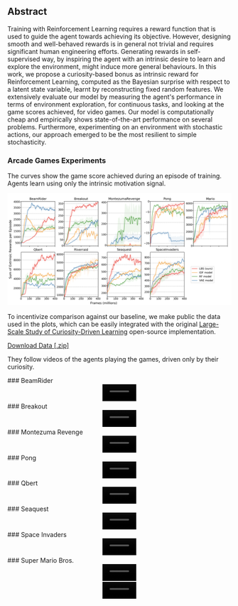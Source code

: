 ## Abstract

Training with Reinforcement Learning requires a reward function that is used to guide the agent towards achieving its objective. However, designing smooth and well-behaved rewards is in general not trivial and requires significant human engineering efforts. Generating rewards in self-supervised way, by inspiring the agent with an intrinsic desire to learn and explore the environment,  might induce more general behaviours. In this work, we propose a curiosity-based bonus as intrinsic reward for Reinforcement Learning, computed as the Bayesian surprise with respect to a latent state variable, learnt by reconstructing fixed random features. We extensively evaluate our model by measuring the agent's performance in terms of environment exploration, for continuous tasks, and looking at the game scores achieved, for video games. Our model is computationally cheap and empirically shows state-of-the-art performance on several problems. Furthermore, experimenting on an environment with stochastic actions, our approach emerged to be the most resilient to simple stochasticity.


### Arcade Games Experiments

The curves show the game score achieved during an episode of training. Agents learn using only the intrinsic motivation signal.

![Arcade Results](./resources/arcade_results.png)

To incentivize comparison against our baseline, we make public the data used in the plots, which can be easily integrated with the original [Large-Scale Study of Curiosity-Driven Learning](https://github.com/openai/large-scale-curiosity) open-source implementation.

<a href="/resources/lbs_arcade_results.zip" download>Download Data [.zip]</a>

They follow videos of the agents playing the games, driven only by their curiosity.

<div class="row">
    ### BeamRider 
    <div class="column" style='text-align: center'>
        <video style=' background-color: rgba(0, 0, 0, 0)' src="./resources/BeamRider-6140.mp4" width="15%" controls preload></video>
    </div>
    ### Breakout 
    <div class="column" style='text-align: center'>
        <video style=' background-color: rgba(0, 0, 0, 0)' src="./resources/Breakout-425.mp4" width="15%" controls preload></video>
    </div>
    ### Montezuma Revenge
    <div class="column" style='text-align: center'>
        <video style=' background-color: rgba(0, 0, 0, 0)' src="./resources/MontezumaRevenge-left-bugs.mp4" width="15%" controls preload></video>
    </div>
    ### Pong
    <div class="column" style='text-align: center'>
        <video style=' background-color: rgba(0, 0, 0, 0)' src="./resources/Pong-2-4.mp4" width="15%" controls preload></video>
    </div>
</div>
### Qbert
<div style='text-align: center'>
    <video style=' background-color: rgba(0, 0, 0, 0)' src="./resources/Qbert-15600.mp4" width="15%" controls preload></video>
</div>
### Seaquest
<div style='text-align: center'>
    <video style=' background-color: rgba(0, 0, 0, 0)' src="./resources/Seaquest-1060.mp4" width="15%" controls preload></video>
</div>
### Space Invaders
<div style='text-align: center'>
    <video style=' background-color: rgba(0, 0, 0, 0)' src="./resources/SpaceInvaders-1370.mp4" width="15%" controls preload></video>
</div>
### Super Mario Bros.
<div style='text-align: center'>
    <video style=' background-color: rgba(0, 0, 0, 0)' src="./resources/MarioBros-pipe-world-1.mp4" width="15%" controls preload></video>
</div>
<div style='text-align: center'>
    <video style=' background-color: rgba(0, 0, 0, 0)' src="./resources/MarioBros-all-world-1.mp4" width="15%" controls preload></video>
</div>
